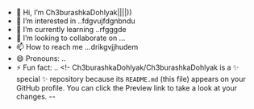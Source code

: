 - 👋 Hi, I’m Ch3burashkaDohlyak||||))
- 👀 I’m interested in ..fdgvujfdgnbndu
- 🌱 I’m currently learning ..rfgggde
- 💞️ I’m looking to collaborate on ...
- 📫 How to reach me ...drikgvjjhudem
- 😄 Pronouns: ..
- ⚡ Fun fact: ..
<!-
Ch3burashkaDohlyak/Ch3burashkaDohlyak is a ✨ special ✨ repository because its `README.md` (this file) appears on your GitHub profile.
You can click the Preview link to take a look at your changes.
--
